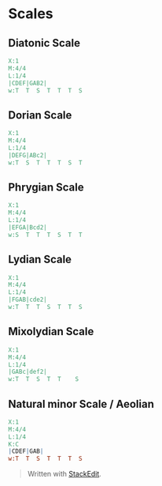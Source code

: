 # Scales

## Diatonic Scale
```abc
X:1
M:4/4
L:1/4
|CDEF|GAB2|
w:T  T  S  T  T  T  S
```
## Dorian Scale

```abc
X:1
M:4/4
L:1/4
|DEFG|ABc2|
w:T  S  T  T  T  S  T
```

## Phrygian Scale

```abc
X:1
M:4/4
L:1/4
|EFGA|Bcd2|
w:S  T  T  T  S  T  T
```

## Lydian Scale

```abc
X:1
M:4/4
L:1/4
|FGAB|cde2|
w:T  T  T  S  T  T  S
```

## Mixolydian Scale

```abc
X:1
M:4/4
L:1/4
|GABc|def2|
w:T  T  S  T  T    S
```

## Natural minor Scale / Aeolian

```abc
X:1
M:4/4
L:1/4
K:C
|CDEF|GAB|
w:T  T  S  T  T  T  S
```



> Written with [StackEdit](https://stackedit.io/).
<!--stackedit_data:
eyJoaXN0b3J5IjpbMTI0MjU2MjcwMSwyMDAwNzI0NjY1LDE3ND
k1MTg2NjIsLTk5MTYzODg1OCwtMTg4MjIwODA0OSwtMTY5MDQ5
Nzk4MCwtMTQ0NzE5OTU5Myw3MzA5OTgxMTZdfQ==
-->